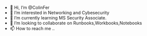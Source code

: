 - 👋 Hi, I’m @ColinFer
- 👀 I’m interested in Networking and Cybesecurity
- 🌱 I’m currently learning MS Security Associate.
- 💞️ I’m looking to collaborate on Runbooks,Workbooks,Notebooks
- 📫 How to reach me ..

<!---
ColinFer/ColinFer is a ✨ special ✨ repository because its `README.md` (this file) appears on your GitHub profile.
You can click the Preview link to take a look at your changes.
--->

